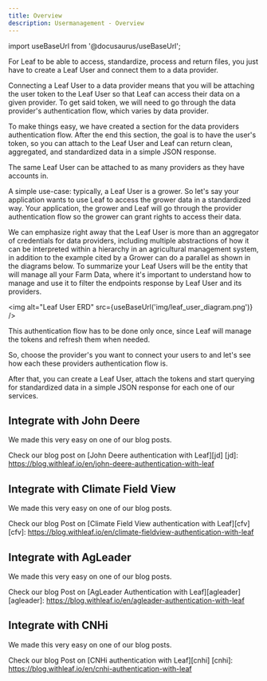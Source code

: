 ```yaml
---
title: Overview
description: Usermanagement - Overview
---
```



import useBaseUrl from '@docusaurus/useBaseUrl';


For Leaf to be able to access, standardize, process and return files, you just
have to create a Leaf User and connect them to a data provider.

Connecting a Leaf User to a data provider means that you will be attaching the user
token to the Leaf User so that Leaf can access their data on a given provider.
To get said token, we will need to go through the data provider's authentication
flow, which varies by data provider.

To make things easy, we have created a section for the data providers
authentication flow. After the end this section, the goal
is to have the user's token, so you can attach to the Leaf User and Leaf can
return clean, aggregated, and standardized data in a simple JSON response.

The same Leaf User can be attached to as many providers as they have accounts in.

A simple use-case: typically, a Leaf User is a grower. So let's say your
application wants to use Leaf to access the grower data in a standardized way.
Your application, the grower and Leaf will go through the provider authentication
flow so the grower can grant rights to access their data.

We can emphasize right away that the Leaf User is more than an aggregator of credentials
for data providers, including multiple abstractions of how it can be interpreted within a 
hierarchy in an agricultural management system, in addition to the example cited by a Grower 
can do a parallel as shown in the diagrams below. To summarize your Leaf Users will be the entity that will manage 
all your Farm Data, where it's important to understand how to manage and use it to filter the endpoints response
by Leaf User and its providers.

<img alt="Leaf User ERD" src={useBaseUrl('img/leaf_user_diagram.png')} />

This authentication flow has to be done only once, since Leaf will manage the
tokens and refresh them when needed.

<!-- Another use-case would be an agronomist that has access to more than one grower's -->

So, choose the provider's you want to connect your users to and let's see how
each these providers authentication flow is.

After that, you can create a Leaf User, attach the tokens and start querying for
standardized data in a simple JSON response for each one of our services.


## Integrate with John Deere

We made this very easy on one of our blog posts.

Check our blog post on [John Deere authentication with Leaf][jd]
[jd]: https://blog.withleaf.io/en/john-deere-authentication-with-leaf


## Integrate with Climate Field View

We made this very easy on one of our blog posts.

Check our blog Post on [Climate Field View authentication with Leaf][cfv]
[cfv]: https://blog.withleaf.io/en/climate-fieldview-authentication-with-leaf

## Integrate with AgLeader 

We made this very easy on one of our blog posts.

Check our blog Post on [AgLeader Authentication with Leaf][agleader]
[agleader]: https://blog.withleaf.io/en/agleader-authentication-with-leaf

## Integrate with CNHi

We made this very easy on one of our blog posts.

Check our blog Post on [CNHi authentication with Leaf][cnhi]
[cnhi]: https://blog.withleaf.io/en/cnhi-authentication-with-leaf
